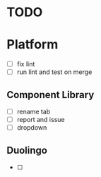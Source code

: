 # TODO

# Platform

- [ ] fix lint
- [ ] run lint and test on merge

## Component Library

- [ ] rename tab
- [ ] report and issue
- [ ] dropdown

## Duolingo

- [ ]

